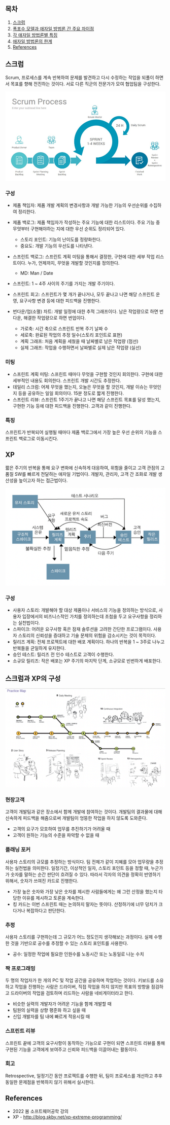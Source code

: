## 목차

1. [스크럼](#스크럼)
2. [폭포수 모델과 애자일 방법론 간 주요 차이점](#폭포수-모델과-애자일-방법론-간-주요-차이점)
3. [각 애자일 방법론별 특징](#각-애자일-방법론별-특징)
4. [애자일 방법론의 한계](#애자일-방법론의-한계)
5. [References](#references)

## 스크럼
Scrum, 프로세스를 계속 반복하여 문제를 발견하고 다시 수정하는 작업을 되풀이 하면서 목표를 향해 전진하는 것이다. 서로 다른 직군의 전문가가 모여 협업팀을 구성한다.

![](../image/agile/scrum.png)

### 구성
+ 제품 책임자: 제품 개발 계획의 변경사항과 개발 가능한 기능의 우선순위를 수집하여 정리한다.

+ 제품 백로그: 제품 책임자가 작성하는 주요 기능에 대한 리스트이다. 주요 기능 중 무엇부터 구현해야하는 지에 대한 우선 순위도 정리되어 있다.
    + 스토리 포인트: 기능의 난이도를 정량화한다.
    + 중요도: 개발 기능의 우선도를 나타낸다.

+ 스프린트 백로그: 스프린트 계획 미팅을 통해서 결정한, 구현에 대한 세부 작업 리스트이다. 누가, 언제까지, 무엇을 개발할 것인지를 정의한다.
    + MD: Man / Date

+ 스프린트: 1 ~ 4주 사이의 주기를 가지는 개발 주기이다.

+ 스프린트 회고: 스프린트가 몇 개가 끝나거나, 모두 끝나고 나면 해당 스프린트 운영, 요구사항 변경 등에 대한 피드백을 진행한다.

+ 번다운/업(소멸) 차트: 개발 일정에 대한 추적 그래프이다. 남은 작업량으로 하면 번다운, 해결한 작업량으로 하면 번업이다.
    + 가로축: 시간 축으로 스프린트 반복 주기 날짜 수
    + 세로축: 완료된 작업의 추정 일수(스토리 포인트로 표현)
    + 계획 그래프: 처음 계획을 세웠을 때 날짜별로 남은 작업량 (점선)
    + 실제 그래프: 작업을 수행하면서 날짜별로 실제 남은 작업량 (실선)

### 미팅 
+ 스프린트 계획 미팅: 스프린트 때마다 무엇을 구현할 것인지 회의한다. 구현에 대한 세부적인 내용도 회의한다. 스프린트 개발 시간도 추정한다.
+ 데일리 스크럼: 어제 무엇을 했는지, 오늘은 무엇을 할 것인지, 개발 이슈는 무엇인지 등을 공유하는 일일 회의이다. 15분 정도로 짧게 진행한다.
+ 스프린트 리뷰: 스프린트 1주기가 끝나고 나면 해당 스프린트 목표를 달성 했는지, 구현한 기능 등에 대한 피드백을 진행한다. 고객과 같이 진행한다.

### 특징
스프린트가 반복되어 실행될 때마다 제품 백로그에서 가장 높은 우선 순위의 기능을 스프린트 백로그로 이동시킨다.

## XP
짧은 주기의 반복을 통해 요구 변화에 신속하게 대응하여, 위험을 줄이고 고객 관점의 고품질 SW를 빠르게 전달하는 애자일 기법이다. 개발자, 관리자, 고객 간 조화로 개발 생산성을 높이고자 하는 접근법이다.

![](../image/agile/xp.png)

### 구성
+ 사용자 스토리: 개발해야 할 대상 제품이나 서비스의 기능을 정의하는 방식으로, 사용자 입장에서의 비즈니스적인 가치를 정의하는데 초첨을 두고 요구사항을 정리하는 실천법이다. 
+ 스파이크:	어려운 요구사항 혹은 잠재 솔루션을 고려한 간단한 프로그램이다. 사용자 스토리의 신뢰성을 증대하고 기술 문제의 위험을 감소시키는 것이 목적이다.
+ 릴리즈 계획: 전체 프로젝트에 대한 배포 계획이다. 하나의 반복을 1 ~ 3주로 나누고 반복들을 균일하게 유지한다.
+ 승인 테스트: 릴리즈 전 인수 테스트로 고객이 수행한다.
+ 소규모 릴리즈: 작은 배포는 XP 주기의 마지막 단계, 소규모로 빈번하게 배포한다.

## 스크럼과 XP의 구성
![](../image/agile/scrum%26xp.png)
### 현장고객
고객이 개발팀과 같은 장소에서 함께 개발에 참여하는 것이다. 개발팀의 결과물에 대해 신속하게 피드백을 해줌으로써 개발팀이 엉뚱한 작업을 하지 않도록 도와준다.

+ 고객의 요구가 모호하여 업무를 추진하기가 어려울 때
+ 고객이 원하는 기능의 수준을 파악할 수 없을 때

### 플래닝 포커
사용자 스토리의 규모를 추정하는 방식이다. 팀 전체가 같이 지혜를 모아 업무량을 추정하는 실천법을 의미한다. 일정기간, 이상적인 일자, 스토리 포인트 등을 정할 때, 누군가가 숫자를 말하는 순간 판단이 흐려질 수 있다. 따라서 각자의 의견을 정확히 반영하기 위해서, 숫자가 쓰여진 카드로 진행한다.

+ 가장 높은 숫자와 가장 낮은 숫자를 제시한 사람들에게는 왜 그런 산정을 했는지 타당한 이유를 제시하고 토론을 계속한다.
+ 킹 카드는 이번 스프린트 때는 논의하지 말자는 뜻이다. 산정하기에 너무 덩치가 크다거나 복잡하다고 판단한다.

### 추정
사용자 스토리를 구현하는데 그 규모가 어느 정도인지 생각해보는 과정이다. 실제 수행한 것을 기반으로 공수를 추정할 수 있는 스토리 포인트를 사용한다.

+ 공수: 일정한 작업에 필요한 인원수를 노동시간 또는 노동일로 나눈 수치

### 짝 프로그래밍
두 명의 작업자가 한 개의 PC 및 작업 공간을 공유하며 작업하는 것이다. 키보드를 소유하고 작업을 진행하는 사람은 드라이버, 직접 작업을 하지 않지만 목표의 방향을 점검하고 드라이버의 작업을 검토하며 리드하는 사람을 네비게이터라고 한다.

+ 비슷한 실력의 개발자가 어려운 기능을 함께 개발할 때
+ 팀원의 실력을 상향 평준화 하고 싶을 때
+ 신입 개발자를 팀 내에 빠르게 적응시킬 때

### 스프린트 리뷰
스프린트 끝에 고객의 요구사항이 동작하는 기능으로 구현이 되면 스프린트 리뷰를 통해 구현된 기능을 고객에게 보여주고 신뢰와 피드백을 이끌어내는 활동이다.

### 회고
Retrospective, 일정기간 동안 프로젝트를 수행한 뒤, 팀이 프로세스를 개선하고 추후 동일한 문제점을 반복하지 않기 위해서 실시한다.

## References
* 2022 봄 소프트웨어공학 강의
* XP - http://blog.skby.net/xp-extreme-programming/